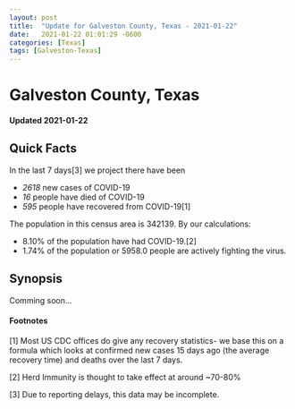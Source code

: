 ```yaml
---
layout: post
title:  "Update for Galveston County, Texas - 2021-01-22"
date:   2021-01-22 01:01:29 -0600
categories: [Texas]
tags: [Galveston-Texas]
---
```


# Galveston County, Texas
#### Updated 2021-01-22

## Quick Facts

In the last 7 days[3] we project there have been
- *2618* new cases of COVID-19
- *16* people have died of COVID-19
- *595* people have recovered from COVID-19[1]

The population in this census area is 342139. By our calculations:
- 8.10% of the population have had COVID-19.[2]
- 1.74% of the population or 5958.0 people are actively fighting the virus.

## Synopsis

Comming soon...


#### Footnotes

[1] Most US CDC offices do give any recovery statistics- we base this on a formula which looks at confirmed new cases
15 days ago (the average recovery time) and deaths over the last 7 days.

[2] Herd Immunity is thought to take effect at around ~70-80%

[3] Due to reporting delays, this data may be incomplete.
 
    